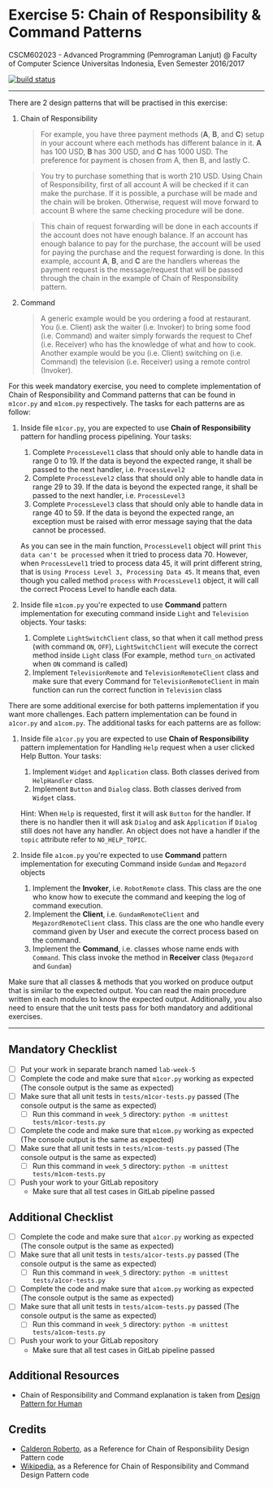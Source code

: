 # Exercise 5: Chain of Responsibility & Command Patterns

CSCM602023 - Advanced Programming (Pemrograman Lanjut) @ Faculty of
Computer Science Universitas Indonesia, Even Semester 2016/2017

[![build status](https://gitlab.com/CSUI-AdvProg-2017/lab-exercises/badges/week-5/build.svg)](https://gitlab.com/CSUI-AdvProg-2017/lab-exercises/commits/week-5)

* * *

There are 2 design patterns that will be practised in this exercise:

1. Chain of Responsibility 

    > For example, you have three payment methods (**A**, **B**, and
    > **C**) setup in your account where each methods has different
    > balance in it. **A** has 100 USD, **B** has 300 USD, and **C**
    > has 1000 USD. The preference for payment is chosen from A,
    > then B, and lastly C.

    > You try to purchase something that is worth 210 USD. Using Chain
    > of Responsibility, first of all account A will be checked if it
    > can make the purchase. If it is possible, a purchase will be made
    > and the chain will be broken. Otherwise, request will move forward
    > to account B where the same checking procedure will be done.

    > This chain of request forwarding will be done in each accounts if
    > the account does not have enough balance. If an account has enough
    > balance to pay for the purchase, the account will be used for paying
    > the purchase and the request forwarding is done. In this example,
    > account **A**, **B**, and **C** are the handlers whereas the payment
    > request is the message/request that will be passed through the chain
    > in the example of Chain of Responsibility pattern.
	
2. Command

    > A generic example would be you ordering a food at restaurant. You
    > (i.e. Client) ask the waiter (i.e. Invoker) to bring some food
    > (i.e. Command) and waiter simply forwards the request to Chef
    > (i.e. Receiver) who has the knowledge of what and how to cook.
    > Another example would be you (i.e. Client) switching on (i.e. Command)
    > the television (i.e. Receiver) using a remote control (Invoker).

For this week mandatory exercise, you need to complete implementation of
Chain of Responsibility and Command patterns that can be found in `m1cor.py`
and `m1com.py` respectively. The tasks for each patterns are as follow:

1. Inside file `m1cor.py`, you are expected to use **Chain of Responsibility**
pattern for handling process pipelining. Your tasks:
    1. Complete `ProcessLevel1` class that should only able to handle
    data in range 0 to 19. If the data is beyond the expected range,
    it shall be passed to the next handler, i.e. `ProcessLevel2`
    2. Complete `ProcessLevel2` class that should only able to handle
    data in range 29 to 39. If the data is beyond the expected range,
    it shall be passed to the next handler, i.e. `ProcessLevel3`
    3. Complete `ProcessLevel3` class that should only able to handle
    data in range 40 to 59. If the data is beyond the expected range,
    an exception must be raised with error message saying that the
    data cannot be processed.

    As you can see in the main function, `ProcessLevel1` object will print
    `This data can't be processed` when it tried to process data 70. However,
    when `ProcessLevel1` tried to process data 45, it will print different
    string, that is `Using Process Level 3, Processing Data 45`. It means that,
    even though you called method `process` with `ProcessLevel1` object, it will
    call the correct Process Level to handle each data.
2. Inside file `m1com.py` you're expected to use **Command** pattern implementation
for executing command inside `Light` and `Television` objects. Your tasks:
    1. Complete `LightSwitchClient` class, so that when it call method
    press (with command `ON`, `OFF`), `LightSwitchClient` will execute
    the correct method inside `Light` class (For example, method
    `turn_on` activated when `ON` command is called)
    2. Implement `TelevisionRemote` and `TelevisionRemoteClient` class
    and make sure that every Command for `TelevisionRemoteClient` in
    main function can run the correct function in `Television` class

There are some additional exercise for both patterns implementation if
you want more challenges. Each pattern implementation can be found in
`a1cor.py` and `a1com.py`. The additional tasks for each patterns are
as follow:

1. Inside file `a1cor.py` you are expected to use **Chain of Responsibility**
pattern implementation for Handling `Help` request when a user clicked Help
Button. Your tasks:
    1. Implement `Widget` and `Application` class. Both classes derived
    from `HelpHandler` class. 
    2. Implement `Button` and `Dialog` class. Both classes derived from
    `Widget` class.

    Hint: When `Help` is requested, first it will ask `Button` for the
    handler. If there is no handler then it will ask `Dialog` and ask
    `Application` if `Dialog` still does not have any handler. An object
    does not have a handler if the `topic` attribute refer to `NO_HELP_TOPIC`.
2. Inside file `a1com.py` you're expected to use **Command** pattern
implementation for executing Command inside `Gundam` and `Megazord` objects
    1. Implement the **Invoker**, i.e. `RobotRemote` class. This class
    are the one who know how to execute the command and keeping the
    log of command execution.
    2. Implement the **Client**, i.e. `GundamRemoteClient` and
    `MegazordRemoteClient` class. This class are the one who handle
    every command given by User and execute the correct process based on
    the command.
    3. Implement the **Command**, i.e. classes whose name ends with
    `Command`. This class invoke the method in **Receiver** class
    (`Megazord` and `Gundam`)

Make sure that all classes & methods that you worked on produce output that
is similar to the expected output. You can read the main procedure written
in each modules to know the expected output. Additionally, you also need to
ensure that the unit tests pass for both mandatory and additional exercises.

* * *

## Mandatory Checklist

- [ ] Put your work in separate branch named `lab-week-5`
- [ ] Complete the code and make sure that `m1cor.py` working as expected (The console output is the same as expected)
- [ ] Make sure that all unit tests in `tests/m1cor-tests.py` passed (The console output is the same as expected)
    - [ ] Run this command in `week_5` directory: `python -m unittest tests/m1cor-tests.py`
- [ ] Complete the code and make sure that `m1com.py` working as expected (The console output is the same as expected)
- [ ] Make sure that all unit tests in `tests/m1com-tests.py` passed (The console output is the same as expected)
    - [ ] Run this command in `week_5` directory: `python -m unittest tests/m1com-tests.py`
- [ ] Push your work to your GitLab repository
    - Make sure that all test cases in GitLab pipeline passed

## Additional Checklist

- [ ] Complete the code and make sure that `a1cor.py` working as expected (The console output is the same as expected)
- [ ] Make sure that all unit tests in `tests/a1cor-tests.py` passed (The console output is the same as expected)
    - [ ] Run this command in `week_5` directory: `python -m unittest tests/a1cor-tests.py`
- [ ] Complete the code and make sure that `a1com.py` working as expected (The console output is the same as expected)
- [ ] Make sure that all unit tests in `tests/a1com-tests.py` passed (The console output is the same as expected)
    - [ ] Run this command in `week_5` directory: `python -m unittest tests/a1com-tests.py`
- [ ] Push your work to your GitLab repository
    - Make sure that all test cases in GitLab pipeline passed

## Additional Resources

- Chain of Responsibility and Command explanation is taken from
[Design Pattern for Human](https://github.com/kamranahmedse/design-patterns-for-humans)

## Credits

- [Calderon Roberto](http://calderonroberto.com/), as a Reference for Chain of Responsibility Design Pattern code
- [Wikipedia](https://en.wikipedia.org/), as a Reference for Chain of Responsibility and Command Design Pattern code
